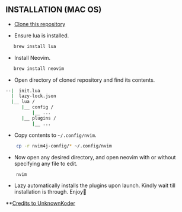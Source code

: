 ## INSTALLATION (MAC OS)
- [Clone this repository](https://github.com/0xDVC/nvim4j-config)

- Ensure lua is installed. 
```bash    
   brew install lua
```

- Install Neovim.
```bash
   brew install neovim
```

- Open directory of cloned repository and find its contents.
```bash
--|  init.lua
  |  lazy-lock.json
  |__ lua /
      |__ config /
          |__ ...
      |__ plugins /
          |__ ...
```

- Copy contents to ```~/.config/nvim```.
```bash
    cp -r nvim4j-config/* ~/.config/nvim
```

- Now open any desired directory, and open neovim with or without specifying any file to edit.
```bash
    nvim 
```

- Lazy automatically installs the plugins upon launch. Kindly wait till installation is through. Enjoy🙂


**[Credits to UnknownKoder](https://www.youtube.com/watch?v=zbpF3te0M3g&t=365s)

